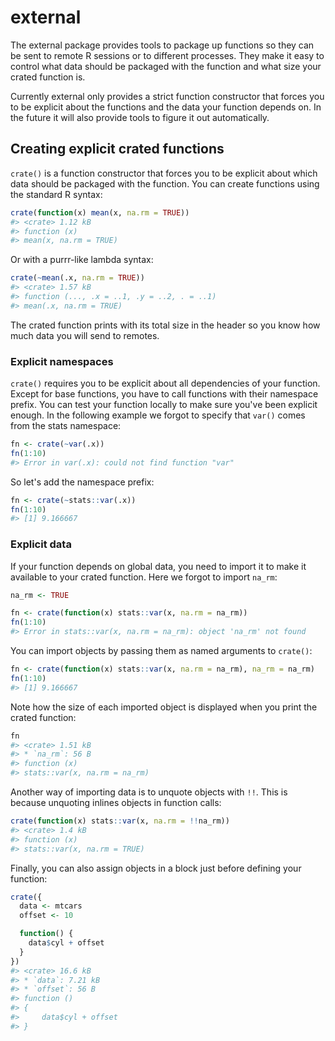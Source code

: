 
<!-- README.md is generated from README.Rmd. Please edit that file -->
external
========

The external package provides tools to package up functions so they can be sent to remote R sessions or to different processes. They make it easy to control what data should be packaged with the function and what size your crated function is.

Currently external only provides a strict function constructor that forces you to be explicit about the functions and the data your function depends on. In the future it will also provide tools to figure it out automatically.

Creating explicit crated functions
----------------------------------

`crate()` is a function constructor that forces you to be explicit about which data should be packaged with the function. You can create functions using the standard R syntax:

``` r
crate(function(x) mean(x, na.rm = TRUE))
#> <crate> 1.12 kB
#> function (x) 
#> mean(x, na.rm = TRUE)
```

Or with a purrr-like lambda syntax:

``` r
crate(~mean(.x, na.rm = TRUE))
#> <crate> 1.57 kB
#> function (..., .x = ..1, .y = ..2, . = ..1) 
#> mean(.x, na.rm = TRUE)
```

The crated function prints with its total size in the header so you know how much data you will send to remotes.

### Explicit namespaces

`crate()` requires you to be explicit about all dependencies of your function. Except for base functions, you have to call functions with their namespace prefix. You can test your function locally to make sure you've been explicit enough. In the following example we forgot to specify that `var()` comes from the stats namespace:

``` r
fn <- crate(~var(.x))
fn(1:10)
#> Error in var(.x): could not find function "var"
```

So let's add the namespace prefix:

``` r
fn <- crate(~stats::var(.x))
fn(1:10)
#> [1] 9.166667
```

### Explicit data

If your function depends on global data, you need to import it to make it available to your crated function. Here we forgot to import `na_rm`:

``` r
na_rm <- TRUE

fn <- crate(function(x) stats::var(x, na.rm = na_rm))
fn(1:10)
#> Error in stats::var(x, na.rm = na_rm): object 'na_rm' not found
```

You can import objects by passing them as named arguments to `crate()`:

``` r
fn <- crate(function(x) stats::var(x, na.rm = na_rm), na_rm = na_rm)
fn(1:10)
#> [1] 9.166667
```

Note how the size of each imported object is displayed when you print the crated function:

``` r
fn
#> <crate> 1.51 kB
#> * `na_rm`: 56 B
#> function (x) 
#> stats::var(x, na.rm = na_rm)
```

Another way of importing data is to unquote objects with `!!`. This is because unquoting inlines objects in function calls:

``` r
crate(function(x) stats::var(x, na.rm = !!na_rm))
#> <crate> 1.4 kB
#> function (x) 
#> stats::var(x, na.rm = TRUE)
```

Finally, you can also assign objects in a block just before defining your function:

``` r
crate({
  data <- mtcars
  offset <- 10

  function() {
    data$cyl + offset
  }
})
#> <crate> 16.6 kB
#> * `data`: 7.21 kB
#> * `offset`: 56 B
#> function () 
#> {
#>     data$cyl + offset
#> }
```
